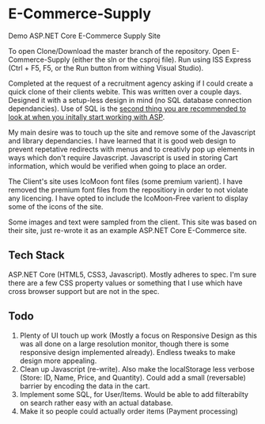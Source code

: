 # E-Commerce-Supply
Demo ASP.NET Core E-Commerce Supply Site

To open Clone/Download the master branch of the repository. Open 
E-Commerce-Supply (either the sln or the csproj file). Run using ISS Express (Ctrl + F5, F5, or the Run button from withing Visual Studio).

Completed at the request of a recruitment agency asking if I could create a quick clone of their clients webite. This was written over a couple days. Designed it with a setup-less design in mind (no SQL database connection dependancies). Use of SQL is the [second thing you are recommended to look at when you initally start working with ASP](https://docs.microsoft.com/en-us/aspnet/core/tutorials/first-mvc-app/working-with-sql).

My main desire was to touch up the site and remove some of the Javascript and library dependancies. I have learned that it is good web design to prevent repetative redirects with menus and to creativly pop up elements in ways which don't require Javascript. Javascript is used in storing Cart information, which would be verified when going to place an order.

The Client's site uses IcoMoon font files (some premium varient). I have removed the premium font files from the repositiory in order to not violate any licencing. I have opted to include the IcoMoon-Free varient to display some of the icons of the site.

Some images and text were sampled from the client. This site was based on their site, just re-wrote it as an example ASP.NET Core E-Commerce site.

## Tech Stack
ASP.NET Core (HTML5, CSS3, Javascript). Mostly adheres to spec. I'm sure there are a few CSS property values or something that I use which have cross browser support but are not in the spec.

## Todo
1. Plenty of UI touch up work (Mostly a focus on Responsive Design as this was all done on a large resolution monitor, though there is some responsive design implemented already). Endless tweaks to make design more appealing.
2. Clean up Javascript (re-write). Also make the localStorage less verbose (Store: ID, Name, Price, and Quantity). Could add a small (reversable) barrier by encoding the data in the cart.
3. Implement some SQL, for User/Items. Would be able to add filterabilty on search rather easy with an actual database.
4. Make it so people could actually order items (Payment processing)
